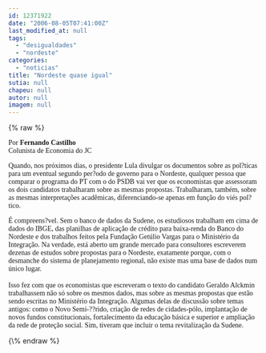 ```yaml
---
id: 12371922
date: "2006-08-05T07:41:00Z"
last_modified_at: null
tags:
  - "desigualdades"
  - "nordeste"
categories:
  - "noticias"
title: "Nordeste quase igual"
sutia: null
chapeu: null
autor: null
imagem: null
---
```

{\% raw %}
<p><P><FONT face=Verdana>Por <STRONG>Fernando Castilho</STRONG><BR></FONT><FONT face=Verdana>Colunista de Economia do JC</FONT></P></p>
<p><P><FONT face=Verdana>Quando, nos próximos dias, o presidente Lula divulgar os documentos sobre as pol?ticas para um eventual segundo per?odo de governo para o Nordeste, qualquer pessoa que comparar o programa do PT com o do PSDB vai ver que os economistas que assessoram os dois candidatos trabalharam sobre as mesmas propostas. Trabalharam, também, sobre as mesmas interpretações acadêmicas, diferenciando-se apenas em função do viés pol?tico.</FONT></P></p>
<p><P><FONT face=Verdana>É compreens?vel. Sem o banco de dados da Sudene, os estudiosos trabalham em cima de dados do IBGE, das planilhas de aplicação de crédito para baixa-renda do Banco do Nordeste e dos trabalhos feitos pela Fundação Getúlio Vargas para o Ministério da Integração. Na verdade, está aberto um grande mercado para consultores escreverem dezenas de estudos sobre propostas para o Nordeste, exatamente porque, com o desmanche do sistema de planejamento regional, não existe mas uma base de dados num único lugar.<BR></FONT><BR><FONT face=Verdana>Isso fez com que os economistas que escreveram o texto do candidato Geraldo Alckmin trabalhassem não só sobre os mesmos dados, mas sobre as mesmas propostas que estão sendo escritas no Ministério da Integração. Algumas delas de discussão sobre temas antigos: como o Novo Semi-??rido, criação de redes de cidades-pólo, implantação de novos fundos constitucionais, fortalecimento da educação básica e superior e ampliação da rede de proteção social. Sim, tiveram que incluir o tema revitalização da Sudene.</FONT></P> </p>
{\% endraw %}